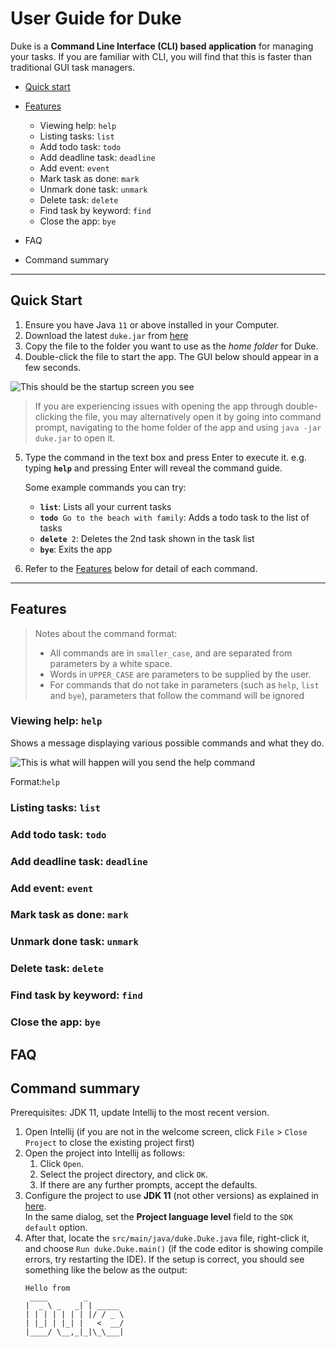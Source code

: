 # User Guide for Duke

Duke is a **Command Line Interface (CLI) based application** for managing your tasks. If you are familiar with CLI, 
you will find that this is faster than traditional GUI task managers.

- [Quick start](#quick-start)

- [Features](#features)
  - Viewing help: `help`
  - Listing tasks: `list`
  - Add todo task: `todo`
  - Add deadline task: `deadline`
  - Add event: `event`
  - Mark task as done: `mark`
  - Unmark done task: `unmark`
  - Delete task: `delete`
  - Find task by keyword: `find`
  - Close the app: `bye`

- FAQ
- Command summary

---

## Quick Start


1. Ensure you have Java `11` or above installed in your Computer.
2. Download the latest `duke.jar` from [here](https://github.com/Bacon-Strips/ip/releases)
3. Copy the file to the folder you want to use as the _home folder_ for Duke.
4. Double-click the file to start the app. The GUI below should appear in a few seconds. 


![This should be the startup screen you see](/Startup_screen.png)


> If you are experiencing issues with opening the app through double-clicking the file, you may alternatively open it by
>  going into command prompt, navigating to the home folder of the app and using `java -jar duke.jar` to open it.
5. Type the command in the text box and press Enter to execute it. e.g. typing <code><b>help</b></code> and pressing 
Enter will reveal the command guide. 
   
   Some example commands you can try:
   - <code><b>list</code></b>: Lists all your current tasks
   - <code><b>todo</b> Go to the beach with family</code>: Adds a todo task to the list of tasks
   - <code><b>delete</b> 2</code>: Deletes the 2nd task shown in the task list
   - <code><b>bye</b></code>: Exits the app
6. Refer to the [Features](#features) below for detail of each command.

---

## Features

> Notes about the command format:
> - All commands are in `smaller_case`, and are separated from parameters by a white space.
> - Words in `UPPER_CASE` are parameters to be supplied by the user.
> - For commands that do not take in parameters (such as `help`, `list` and `bye`), parameters that follow the command
> will be ignored

### Viewing help: `help`
Shows a message displaying various possible commands and what they do.


![This is what will happen will you send the help command](/help_command.png)


Format:`help`

### Listing tasks: `list`

### Add todo task: `todo`

### Add deadline task: `deadline`

### Add event: `event`

### Mark task as done: `mark`

### Unmark done task: `unmark`

### Delete task: `delete`

### Find task by keyword: `find`

### Close the app: `bye`

## FAQ

## Command summary

Prerequisites: JDK 11, update Intellij to the most recent version.

1. Open Intellij (if you are not in the welcome screen, click `File` > `Close Project` to close the existing project first)
1. Open the project into Intellij as follows:
   1. Click `Open`.
   1. Select the project directory, and click `OK`.
   1. If there are any further prompts, accept the defaults.
1. Configure the project to use **JDK 11** (not other versions) as explained in [here](https://www.jetbrains.com/help/idea/sdk.html#set-up-jdk).<br>
   In the same dialog, set the **Project language level** field to the `SDK default` option.
3. After that, locate the `src/main/java/duke.Duke.java` file, right-click it, and choose `Run duke.Duke.main()` (if the code editor is showing compile errors, try restarting the IDE). If the setup is correct, you should see something like the below as the output:
   ```
   Hello from
    ____        _        
   |  _ \ _   _| | _____ 
   | | | | | | | |/ / _ \
   | |_| | |_| |   <  __/
   |____/ \__,_|_|\_\___|
   ```
